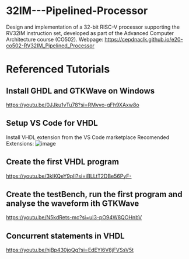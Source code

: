 # 32IM---Pipelined-Processor
Design and implementation of a 32-bit RISC-V processor supporting the RV32IM instruction set, developed as part of the Advanced Computer Architecture course (CO502). Webpage: https://cepdnaclk.github.io/e20-co502-RV32IM_Pipelined_Processor

# Referenced Tutorials

## Install GHDL and GTKWave on Windows
https://youtu.be/0JJku1vTu78?si=RMyvo-gFh9XAxw8o 

## Setup VS Code for VHDL
Install VHDL extension from the VS Code marketplace 
Recomended Extensions: 
![image](https://github.com/user-attachments/assets/f0c666ed-292b-4f0f-9406-d04bd1d81eb2)


## Create the first VHDL program
https://youtu.be/3klKQeY9pII?si=iBLLtT2DBe56PyF-

## Create the testBench, run the first program and analyse the waveform ith GTKWave
https://youtu.be/N5kdRets-mc?si=uI3-pO94W8QOHnbV

## Concurrent statements in VHDL
https://youtu.be/hjBp430joQg?si=EdEYl6V8jFVSsV5t
